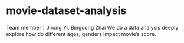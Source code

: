 # movie-dataset-analysis  
Team member：Jirong Yi, Bingcong Zhai
We do a data analysis deeply explore how do different ages, genders impact movie’s score.  
